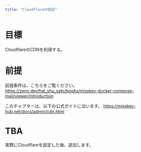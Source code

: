 ```yaml
---
title: "Cloudflareの設定"
---
```


# 目標

CloudflareのCDNを利用する。

# 前提

前提条件は、こちらをご覧ください。
https://zenn.dev/hal_shu_sato/books/misskey-docker-compose-mail/viewer/introduction

このチャプターは、以下の公式ガイドに沿います。
https://misskey-hub.net/docs/admin/cdn.html

# TBA

実際にCloudflareを設定した後、追加します。
